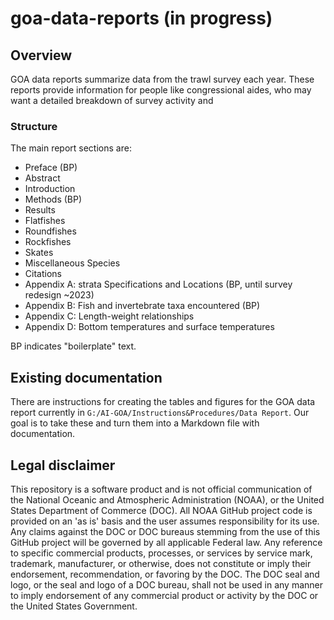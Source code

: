 # goa-data-reports (in progress)

## Overview
GOA data reports summarize data from the trawl survey each year. These reports provide information for people like congressional aides, who may want a detailed breakdown of survey activity and 

### Structure
The main report sections are:

- Preface (BP)
- Abstract
- Introduction
- Methods (BP)
- Results
- Flatfishes
- Roundfishes
- Rockfishes
- Skates
- Miscellaneous Species
- Citations
- Appendix A: strata Specifications and Locations (BP, until survey redesign ~2023)
- Appendix B: Fish and invertebrate taxa encountered (BP)
- Appendix C: Length-weight relationships
- Appendix D: Bottom temperatures and surface temperatures

BP indicates "boilerplate" text.

## Existing documentation
There are instructions for creating the tables and figures for the GOA data report currently in `G:/AI-GOA/Instructions&Procedures/Data Report`. Our goal is to take these and turn them into a Markdown file with documentation. 

## Legal disclaimer
This repository is a software product and is not official communication of the National Oceanic and Atmospheric Administration (NOAA), or the United States Department of Commerce (DOC). All NOAA GitHub project code is provided on an 'as is' basis and the user assumes responsibility for its use. Any claims against the DOC or DOC bureaus stemming from the use of this GitHub project will be governed by all applicable Federal law. Any reference to specific commercial products, processes, or services by service mark, trademark, manufacturer, or otherwise, does not constitute or imply their endorsement, recommendation, or favoring by the DOC. The DOC seal and logo, or the seal and logo of a DOC bureau, shall not be used in any manner to imply endorsement of any commercial product or activity by the DOC or the United States Government.